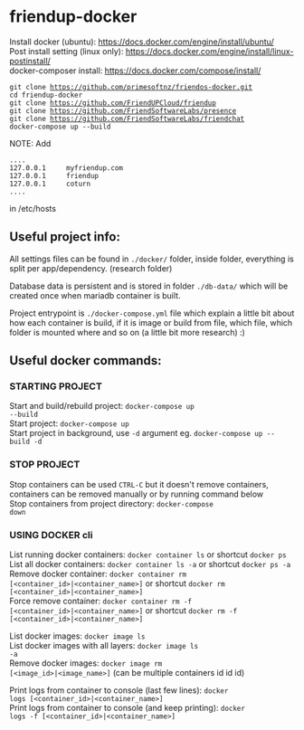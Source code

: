 # friendup-docker

Install docker (ubuntu): https://docs.docker.com/engine/install/ubuntu/             
Post install setting (linux only): https://docs.docker.com/engine/install/linux-postinstall/                
docker-composer install: https://docs.docker.com/compose/install/               
                 
<code>git clone https://github.com/primesoftnz/friendos-docker.git</code>           
<code>cd friendup-docker</code>        
<code>git clone https://github.com/FriendUPCloud/friendup</code>          
<code>git clone https://github.com/FriendSoftwareLabs/presence</code>         
<code>git clone https://github.com/FriendSoftwareLabs/friendchat</code>           
<code>docker-compose up --build</code>      

NOTE: Add     
``` 
....       
127.0.0.1     myfriendup.com           
127.0.0.1     friendup            
127.0.0.1     coturn        
....          
```           
in /etc/hosts            
     
## Useful project info:
All settings files can be found in <code>./docker/</code> folder, inside folder, everything is split per app/dependency. (research folder)         
                     
Database data is persistent and is stored in folder <code>./db-data/</code> which will be created once when mariadb container is built.        
                           
Project entrypoint is <code>./docker-compose.yml</code> file which explain a little bit about how each container is build, if it is image or build from file, which file, which folder is mounted where and so on (a little bit more research) :)        
        
## Useful docker commands:     
### STARTING PROJECT      
Start and build/rebuild project: <code>docker-compose up --build</code>       
Start project: <code>docker-compose up</code>      
Start project in background, use <code>-d</code> argument eg. <code>docker-compose up --build -d</code>        
               
### STOP PROJECT       
Stop containers can be used <code>CTRL-C</code> but it doesn't remove containers, containers can be removed manually or by running command below       
Stop containers from project directory: <code>docker-compose down</code>        
        
### USING DOCKER cli    
List running docker containers: <code>docker container ls</code> or shortcut <code>docker ps</code>    
List all docker containers: <code>docker container ls -a</code> or shortcut <code>docker ps -a</code>              
Remove docker container: <code>docker container rm [<container_id>|<container_name>]</code> or shortcut <code>docker rm [<container_id>|<container_name>]</code>       
Force remove container: <code>docker container rm -f [<container_id>|<container_name>]</code> or shortcut <code>docker rm -f [<container_id>|<container_name>]</code>                     
                   
List docker images: <code>docker image ls</code>            
List docker images with all layers: <code>docker image ls -a</code>      
Remove docker images: <code>docker image rm [<image_id>|<image_name>]</code> (can be multiple containers id id id)       
              
Print logs from container to console (last few lines): <code>docker logs [<container_id>|<container_name>]</code>       
Print logs from container to console (and keep printing): <code>docker logs -f [<container_id>|<container_name>]</code>              
